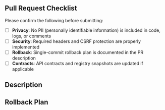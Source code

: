 ## Pull Request Checklist

Please confirm the following before submitting:

- [ ] **Privacy**: No PII (personally identifiable information) is included in code, logs, or comments
- [ ] **Security**: Required headers and CSRF protection are properly implemented
- [ ] **Rollback**: Single-commit rollback plan is documented in the PR description
- [ ] **Contracts**: API contracts and registry snapshots are updated if applicable

## Description

<!-- Describe your changes here -->

## Rollback Plan

<!-- Provide exact git revert command(s) for rollback -->
